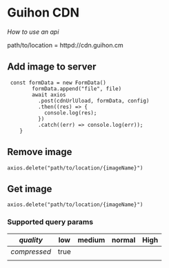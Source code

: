 # Guihon CDN

*How to use an api*

path/to/location = httpd://cdn.guihon.cm

## Add image to server

```
 const formData = new FormData()
        formData.append("file", file)
        await axios
          .post(cdnUrlUload, formData, config)
          .then((res) => {
            console.log(res);
          })
          .catch((err) => console.log(err));
    }

```

## Remove image

```
axios.delete("path/to/location/{imageName}")
```

## Get image

```
axios.delete("path/to/location/{imageName}")
```

### Supported query params

| *quality*    | low  | medium | normal | High |
| -------------- | ---- | ------ | ------ | ---- |
| *compressed* | true |        |        |      |
|                |      |        |        |      |
